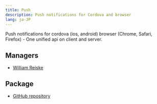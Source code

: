 ```yaml
---
title: Push
description: Push notifications for Cordova and browser
lang: ja-JP
---
```


Push notifications for cordova (ios, android) browser (Chrome, Safari, Firefox) - One unified api on client and server.

## Managers
* [William Reiske](https://github.com/sponsors/wreiske)

## Package
* [GitHub repository](https://github.com/Meteor-Community-Packages/push)

